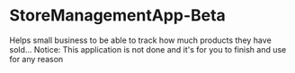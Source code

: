 # StoreManagementApp-Beta
Helps small business to be able to track how much products they have sold... Notice: This application is not done and it's for you to finish and use for any reason
